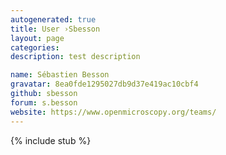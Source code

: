 ```yaml
---
autogenerated: true
title: User ›Sbesson
layout: page
categories: 
description: test description

name: Sébastien Besson
gravatar: 8ea0fde1295027db9d37e419ac10cbf4
github: sbesson
forum: s.besson
website: https://www.openmicroscopy.org/teams/
---
```

{% include stub %}

